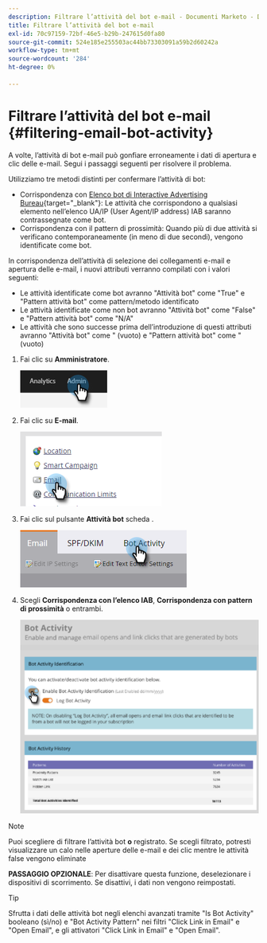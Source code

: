 ```yaml
---
description: Filtrare l’attività del bot e-mail - Documenti Marketo - Documentazione del prodotto
title: Filtrare l’attività del bot e-mail
exl-id: 70c97159-72bf-46e5-b29b-247615d0fa80
source-git-commit: 524e185e255503ac44bb73303091a59b2d60242a
workflow-type: tm+mt
source-wordcount: '284'
ht-degree: 0%

---
```


# Filtrare l’attività del bot e-mail {#filtering-email-bot-activity}

A volte, l’attività di bot e-mail può gonfiare erroneamente i dati di apertura e clic delle e-mail. Segui i passaggi seguenti per risolvere il problema.

Utilizziamo tre metodi distinti per confermare l’attività di bot:

* Corrispondenza con [Elenco bot di Interactive Advertising Bureau](https://www.iab.com/guidelines/iab-abc-international-spiders-bots-list/){target=&quot;_blank&quot;}: Le attività che corrispondono a qualsiasi elemento nell’elenco UA/IP (User Agent/IP address) IAB saranno contrassegnate come bot.
* Corrispondenza con il pattern di prossimità: Quando più di due attività si verificano contemporaneamente (in meno di due secondi), vengono identificate come bot.

In corrispondenza dell’attività di selezione dei collegamenti e-mail e apertura delle e-mail, i nuovi attributi verranno compilati con i valori seguenti:

* Le attività identificate come bot avranno &quot;Attività bot&quot; come &quot;True&quot; e &quot;Pattern attività bot&quot; come pattern/metodo identificato
* Le attività identificate come non bot avranno &quot;Attività bot&quot; come &quot;False&quot; e &quot;Pattern attività bot&quot; come &quot;N/A&quot;
* Le attività che sono successe prima dell’introduzione di questi attributi avranno &quot;Attività bot&quot; come &quot; (vuoto) e &quot;Pattern attività bot&quot; come &quot; (vuoto)

1. Fai clic su **Amministratore**.

   ![](assets/filtering-email-bot-activity-1.png)

1. Fai clic su **E-mail**.

   ![](assets/filtering-email-bot-activity-2.png)

1. Fai clic sul pulsante **Attività bot** scheda .

   ![](assets/filtering-email-bot-activity-3.png)

1. Scegli **Corrispondenza con l’elenco IAB**, **Corrispondenza con pattern di prossimità** o entrambi.

   ![](assets/filtering-email-bot-activity-4.png)

>[!NOTE]
>
>Puoi scegliere di filtrare l’attività bot **o** registrato. Se scegli filtrato, potresti visualizzare un calo nelle aperture delle e-mail e dei clic mentre le attività false vengono eliminate

**PASSAGGIO OPZIONALE**: Per disattivare questa funzione, deselezionare i dispositivi di scorrimento. Se disattivi, i dati non vengono reimpostati.

>[!TIP]
>
>Sfrutta i dati delle attività bot negli elenchi avanzati tramite &quot;Is Bot Activity&quot; booleano (sì/no) e &quot;Bot Activity Pattern&quot; nei filtri &quot;Click Link in Email&quot; e &quot;Open Email&quot;, e gli attivatori &quot;Click Link in Email&quot; e &quot;Open Email&quot;.
